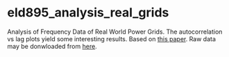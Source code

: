 # eld895_analysis_real_grids
Analysis of Frequency Data of Real World Power Grids. The autocorrelation vs lag plots yield some interesting results. Based on [this paper](https://www.nature.com/articles/s41560-017-0058-z).
Raw data may be donwloaded from [here](https://drive.google.com/drive/folders/1wLbN_M273xiXwRv1Nyp6KSLbuUTpDQKK?usp=sharing).
